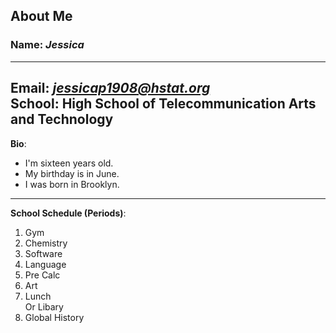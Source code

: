 ## About Me  
### Name: _Jessica_
---
**Email**: [_jessicap1908@hstat.org_](https://sites.google.com/a/hstat.org/jessicap1908sep11/)  
**School**: High School of Telecommunication Arts and Technology 
---
**Bio**:
 * I'm sixteen years old.
 * My birthday is in June.
 * I was born in Brooklyn.
 ---
**School Schedule (Periods)**:  
1. Gym    
2. Chemistry  
3. Software   
4. Language  
5. Pre Calc  
6. Art  
7. Lunch  
   Or Libary
8. Global History  